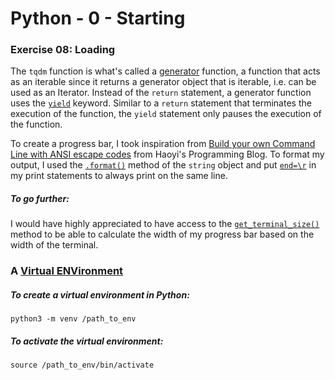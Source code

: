 # Python - 0 - Starting

### Exercise 08: Loading

The `tqdm` function is what's called a [generator](https://www.geeksforgeeks.org/generators-in-python) function, a function that acts as an iterable since it returns a generator object that is iterable, i.e. can be used as an Iterator.
Instead of the `return` statement, a generator function uses the [`yield`](https://www.geeksforgeeks.org/python-yield-keyword) keyword. Similar to a `return` statement that terminates the execution of the function, the `yield` statement only pauses the execution of the function.

To create a progress bar, I took inspiration from [Build your own Command Line with ANSI escape codes](http://www.lihaoyi.com/post/BuildyourownCommandLinewithANSIescapecodes.html#ascii-progress-bar) from Haoyi's Programming Blog.
To format my output, I used the [`.format()`](https://docs.python.org/3.10/tutorial/inputoutput.html) method of the `string` object and put [`end=\r`](https://stackoverflow.com/questions/4897359/output-to-the-same-line-overwriting-previous-output) in my print statements to always print on the same line.

##### To go further:

I would have highly appreciated to have access to the [`get_terminal_size()`](https://www.geeksforgeeks.org/python-os-get_terminal_size-method) method to be able to calculate the width of my progress bar based on the width of the terminal.

### A [Virtual ENVironment](https://packaging.python.org/en/latest/guides/installing-using-pip-and-virtual-environments)

##### To create a virtual environment in Python:
```
python3 -m venv /path_to_env
```

##### To activate the virtual environment:
```
source /path_to_env/bin/activate
```
